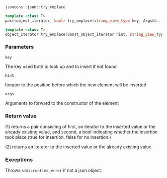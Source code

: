 ```c++
jsoncons::json::try_emplace

template <class T>
pair<object_iterator, bool> try_emplace(string_view_type key, Args&&... args); (1)

template <class T>
object_iterator try_emplace(const_object_iterator hint, string_view_type key, Args&&... args); (2)
```

### Parameters

    key
The key used both to look up and to insert if not found

    hint
Iterator to the position before which the new element will be inserted

    args        
Arguments to forward to the constructor of the element

### Return value

(1) returns a pair consisting of first, an iterator to the inserted value 
or the already existing value, 
and second, a bool indicating whether the insertion took place
(true for insertion, false for no insertion.)

(2) returns an iterator to the inserted value 
or the already existing value. 

### Exceptions

Throws `std::runtime_error` if not a json object.


